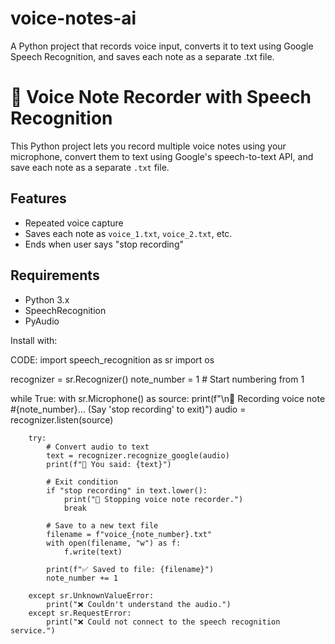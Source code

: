 # voice-notes-ai
A Python project that records voice input, converts it to text using Google Speech Recognition, and saves each note as a separate .txt file.
# 🎤 Voice Note Recorder with Speech Recognition

This Python project lets you record multiple voice notes using your microphone, convert them to text using Google's speech-to-text API, and save each note as a separate `.txt` file.

## Features
- Repeated voice capture
- Saves each note as `voice_1.txt`, `voice_2.txt`, etc.
- Ends when user says "stop recording"

## Requirements
- Python 3.x
- SpeechRecognition
- PyAudio

Install with:


CODE:
import speech_recognition as sr
import os

recognizer = sr.Recognizer()
note_number = 1  # Start numbering from 1

while True:
    with sr.Microphone() as source:
        print(f"\n🎤 Recording voice note #{note_number}... (Say 'stop recording' to exit)")
        audio = recognizer.listen(source)

        try:
            # Convert audio to text
            text = recognizer.recognize_google(audio)
            print(f"📝 You said: {text}")

            # Exit condition
            if "stop recording" in text.lower():
                print("🛑 Stopping voice note recorder.")
                break

            # Save to a new text file
            filename = f"voice_{note_number}.txt"
            with open(filename, "w") as f:
                f.write(text)

            print(f"✅ Saved to file: {filename}")
            note_number += 1

        except sr.UnknownValueError:
            print("❌ Couldn't understand the audio.")
        except sr.RequestError:
            print("❌ Could not connect to the speech recognition service.")

